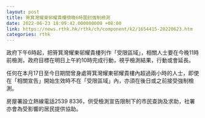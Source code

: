 ```yaml
---
layout: post
title: 筲箕灣耀東邨耀貴樓傍晚6時圍封強制檢測
date: 2022-06-23 18:09:42.000000000 +08:00
link: https://news.rthk.hk/rthk/ch/component/k2/1654415-20220623.htm
categories: rthk
---
```


政府下午6時起，把筲箕灣耀東邨耀貴樓列作「受限區域」，相關人士要在今晚11時前檢測，政府目標在明日上午約10時完成行動，視乎檢測結果，行動或會延長。

任何在本月17日至今日期間曾身處筲箕灣耀東邨耀貴樓內超過兩小時的人士，即使在「相關宣告」開始生效時不在「受限區域」內，亦須在後日或之前接受強制檢測。

房屋署設立熱線電話2539 8336，供受檢測宣告限制下的市民查詢及求助，社署亦會為受影響的居民提供協助。

